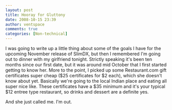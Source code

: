 ```yaml
---
layout: post
title: Hooray for Gluttony
date: 2008-10-15 23:39
author: ventspace
comments: true
categories: [Non-technical]
---
```

I was going to write up a little thing about some of the goals I have for the upcoming November release of SlimDX, but then I remembered I'm going out to dinner with my girlfriend tonight. Strictly speaking it's been ten months since our first date, but it was around mid October that I first started getting to know her. More to the point, I picked up some Restaurant.com gift certificates super cheap ($25 certificates for $2 each), which she doesn't know about yet. Basically we're going to the local Indian place and eating all super nice like. These certificates have a $35 minimum and it's your typical $12 entree type restaurant, so drinks and dessert are a definite yes.

And she just called me. I'm out.
